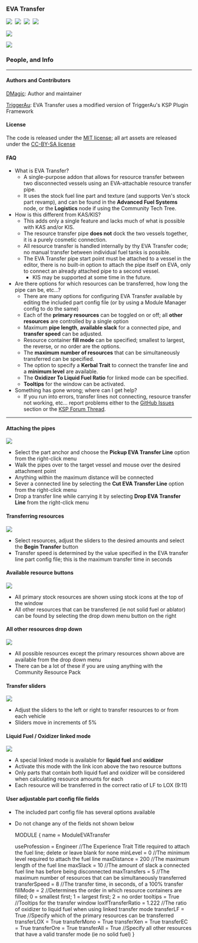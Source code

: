### **EVA Transfer**
[![][shield:support-ksp]][KSP:developers]&nbsp;
[![][shield:ckan]][CKAN:org]&nbsp;
[![][shield:license-mit]][ETLicense]&nbsp;
[![][shield:license-cc-by-sa]][ETLicense]&nbsp;

![][ET:Header]

[![][shield:support-kis]][kis:forum]

### People, and Info
-------------------------------------------

#### Authors and Contributors

[DMagic][DMagic]: Author and maintainer

[TriggerAu][TriggerAu]: EVA Transfer uses a modified version of TriggerAu's KSP Plugin Framework

#### License

The code is released under the [MIT license][ETLicense]; all art assets are released under the [CC-BY-SA 
license][ETLicense]

#### FAQ

 * What is EVA Transfer?
     * A single-purpose addon that allows for resource transfer between two disconnected vessels using an EVA-attachable resource transfer pipe.
     * It uses the stock fuel line part and texture (and supports Ven's stock part revamp), and can be found in the **Advanced Fuel Systems** node, or the **Logistics** node if using the Community Tech Tree.
 * How is this different from KAS/KIS?
     * This adds only a single feature and lacks much of what is possible with KAS and/or KIS.
	 * The resource transfer pipe **does not** dock the two vessels together, it is a purely cosmetic connection.
	 * All resource transfer is handled internally by thy EVA Transfer code; no manual transfer between individual fuel tanks is possible.
	 * The EVA Transfer pipe start point must be attached to a vessel in the editor, there is no built-in option to attach the pipe itself on EVA, only to connect an already attached pipe to a second vessel.
	     * KIS may be supported at some time in the future.
 * Are there options for which resources can be transferred, how long the pipe can be, etc...?
     * There are many options for configuring EVA Transfer available by editing the included part config file (or by using a Module Manager config to do the same)
	 * Each of the **primary resources** can be toggled on or off; all **other resources** are controlled by a single option
	 * Maximum **pipe length**, **available slack** for a connected pipe, and **transfer speed** can be adjusted.
	 * Resource container **fill mode** can be specified; smallest to largest, the reverse, or no order are the options.
	 * The **maximum number of resources** that can be simultaneously transferred can be specified.
	 * The option to specify a **Kerbal Trait** to connect the transfer line and a **minimum level** are available.
	 * The **Oxidizer To Liquid Fuel Ratio** for linked mode can be specified.
	 * **Tooltips** for the window can be activated.
 * Something has gone wrong; where can I get help?
     * If you run into errors, transfer lines not connecting, resource transfer not working, etc... report problems either to the [GitHub Issues][ET:issues] section or the [KSP Forum Thread][ET:release]. 


-------------------------------

#### Attaching the pipes
![][ET:Link]
   * Select the part anchor and choose the **Pickup EVA Transfer Line** option from the right-click menu
   * Walk the pipes over to the target vessel and mouse over the desired attachment point
   * Anything within the maximum distance will be connected
   * Sever a connected line by selecting the **Cut EVA Transfer Line** option from the right-click menu
   * Drop a transfer line while carrying it by selecting **Drop EVA Transfer Line** from the right-click menu
   
#### Transferring resources
![][ET:Transfer]
   * Select resources, adjust the sliders to the desired amounts and select the **Begin Transfer** button
   * Transfer speed is determined by the value specified in the EVA transfer line part config file; this is the maximum transfer time in seconds

#### Available resource buttons
![][ET:Buttons]
   * All primary stock resources are shown using stock icons at the top of the window
   * All other resources that can be transferred (ie not solid fuel or ablator) can be found by selecting the drop down menu button on the right

#### All other resources drop down
![][ET:DropDown]
   * All possible resources except the primary resources shown above are available from the drop down menu
   * There can be a lot of these if you are using anything with the Community Resource Pack

#### Transfer sliders
![][ET:Slider]
   * Adjust the sliders to the left or right to transfer resources to or from each vehicle
   * Sliders move in increments of 5%

#### Liquid Fuel / Oxidizer linked mode
![][ET:LFLOX]
   * A special linked mode is available for **liquid fuel** and **oxidizer**
   * Activate this mode with the link icon above the two resource buttons
   * Only parts that contain both liquid fuel and oxidizer will be considered when calculating resource amounts for each
   * Each resource will be transferred in the correct ratio of LF to LOX (9:11)

#### User adjustable part config file fields
   * The included part config file has several options available
   * Do not change any of the fields not shown below
   
        MODULE
	    {
		name = ModuleEVATransfer		
   
        useProfession = Engineer		//The Experience Trait Title required to attach the fuel line; delete or leave blank for none
		minLevel = 0					//The minimum level required to attach the fuel line
		maxDistance = 200  				//The maximum length of the fuel line
		maxSlack = 10					//The amount of slack a connected fuel line has before being disconnected
		maxTransfers = 5				//The maximum number of resources that can be simultaneously transferred
		transferSpeed = 8				//The transfer time, in seconds, of a 100% transfer
		fillMode = 2					//Determines the order in which resource containers are filled; 0 = smallest first; 1 = largest first; 2 = no order
		tooltips = True					//Tooltips for the transfer window
		loxlfTransferRatio = 1.222		//The ratio of oxidizer to liquid fuel when using linked transfer mode
		transferLF = True				//Specify which of the primary resources can be transferred
		transferLOX = True
		transferMono = True
		transferXen = True
		transferEC = True
		transferOre = True
		transferAll = True				//Specify all other resources that have a valid transfer mode (ie no solid fuel)
	    }

   

[DMagic]: http://forum.kerbalspaceprogram.com/members/59127
[TriggerAu]: http://forum.kerbalspaceprogram.com/members/59550

[KSP:developers]: https://kerbalspaceprogram.com/index.php
[CKAN:org]: http://ksp-ckan.org/
[ETLicense]: https://github.com/DMagic1/KSP-EVA-Transfer/blob/master/LICENSE

[ET:Header]: http://i.imgur.com/wUtGjN8.png
[ET:Link]: http://i.imgur.com/EJ4Ey1p.gif
[ET:Transfer]: http://i.imgur.com/3tJBQVi.gif
[ET:Buttons]: http://i.imgur.com/LHTN9g7.png
[ET:DropDown]: http://i.imgur.com/MetAFr4.png
[ET:LFLOX]: http://i.imgur.com/qGBFYOO.png
[ET:Slider]: http://i.imgur.com/fsTBQsu.png

[ET:issues]: https://github.com/DMagic1/KSP-EVA-Transfer/issues
[ET:release]: http://forum.kerbalspaceprogram.com/threads/120731

[shield:license-mit]: http://img.shields.io/badge/license-mit-a31f34.svg
[shield:license-cc-by-sa]: http://img.shields.io/badge/license-CC%20BY--SA-green.svg
[shield:support-ksp]: http://img.shields.io/badge/for%20KSP-v1.0.5-bad455.svg
[shield:ckan]: https://img.shields.io/badge/CKAN-Indexed-brightgreen.svg
[shield:support-kis]: http://img.shields.io/badge/works%20with%20KIS-v1.2.x-a31f34.svg

[kis:forum]: http://forum.kerbalspaceprogram.com/threads/113111
